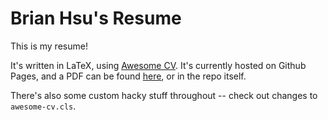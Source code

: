 # Brian Hsu's Resume

This is my resume!

It's written in LaTeX, using [Awesome CV](https://github.com/posquit0/Awesome-CV). It's currently hosted on Github Pages, and a PDF can be found [here](https://brianhsu.me/resume2/Resume_BrianHsu.pdf), or in the repo itself.

There's also some custom hacky stuff throughout -- check out changes to `awesome-cv.cls`.

